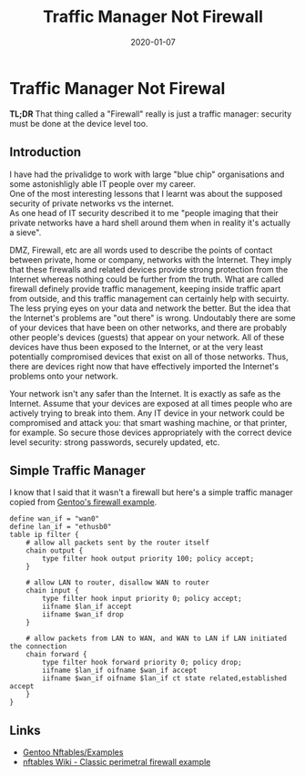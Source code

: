 ﻿---
date: "2020-01-07"
title: "Traffic Manager Not Firewall"
---

# Traffic Manager Not Firewal
**TL;DR** That thing called a "Firewall" really is just a traffic manager: security must be done at the device level too.

## Introduction

I have had the privalidge to work with large "blue chip" organisations and some astonishligly able IT people over my career.  
One of the most interesting lessons that I learnt was about the supposed security of private networks vs the internet.  
As one head of IT security described it to me "people imaging that their private networks have a hard shell around them 
when in reality it's actually a sieve".

DMZ, Firewall, etc are all words used to describe the points of contact between private, home or company, networks with the 
Internet.  They imply that these firewalls and related devices provide strong protection from the Internet whereas nothing 
could be further from the truth.  What are called firewall definely provide traffic management, keeping inside traffic apart 
from outside, and this traffic management can certainly help with secuirty.  The less prying eyes on your data and network the 
better.  But the idea that the Internet's problems are "out there" is wrong.  Undoutably there are some of your devices that 
have been on other networks, and there are probably other people's devices (guests) that appear on your network.  All of 
these devices have thus been exposed to the Internet, or at the very least potentially compromised devices that exist on 
all of those networks.  Thus, there are devices right now that have effectively imported the Internet's problems onto 
your network.

Your network isn't any safer than the Internet.  It is exactly as safe as the Internet.  Assume that your devices are 
exposed at all times people who are actively trying to break into them.  Any IT device in your network could be 
compromised and attack you: that smart washing machine, or that printer, for example.  So secure those devices 
appropriately with the correct device level security: strong passwords, securely updated, etc.

## Simple Traffic Manager
I know that I said that it wasn't a firewall but here's a simple traffic manager copied from 
[Gentoo's firewall example](https://wiki.gentoo.org/wiki/Nftables/Examples).


````
define wan_if = "wan0"
define lan_if = "ethusb0"
table ip filter {
	# allow all packets sent by the router itself
	chain output {
		type filter hook output priority 100; policy accept;
	}

	# allow LAN to router, disallow WAN to router
	chain input {
		type filter hook input priority 0; policy accept;
		iifname $lan_if accept
		iifname $wan_if drop
	}

	# allow packets from LAN to WAN, and WAN to LAN if LAN initiated the connection
	chain forward {
		type filter hook forward priority 0; policy drop;
		iifname $lan_if oifname $wan_if accept
		iifname $wan_if oifname $lan_if ct state related,established accept
	}
}
````

## Links
* [Gentoo Nftables/Examples](https://wiki.gentoo.org/wiki/Nftables/Examples)
* [nftables Wiki - Classic perimetral firewall example](https://wiki.nftables.org/wiki-nftables/index.php/Classic_perimetral_firewall_example)
